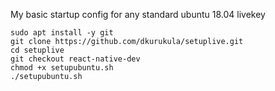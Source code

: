 My basic startup config for any standard ubuntu 18.04 livekey

~~~
sudo apt install -y git
git clone https://github.com/dkurukula/setuplive.git
cd setuplive
git checkout react-native-dev
chmod +x setupubuntu.sh
./setupubuntu.sh
~~~

